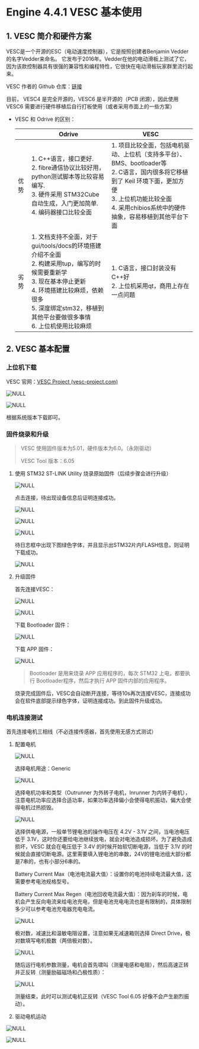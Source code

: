 # Engine 4.4.1 VESC 基本使用

## 1. VESC 简介和硬件方案

VESC是一个开源的ESC（电动速度控制器），它是按照创建者Benjamin Vedder的名字Vedder来命名。 它发布于2016年。Vedder在他的电动滑板上测试了它，因为该款控制器具有很强的兼容性和编程特性，它很快在电动滑板玩家群里流行起来。

VESC 作者的 Github 仓库：[链接](https://github.com/vedderb)

目前， VESC4 是完全开源的，VESC6 是半开源的（PCB 闭源），因此使用 VESC6 需要进行硬件移植后自行打板使用（或者采用市面上的一些方案）

- VESC 和 Odrive 的区别：

  |      | Odrive                                                       | VESC                                                         |
  | ---- | ------------------------------------------------------------ | ------------------------------------------------------------ |
  | 优势 | 1. C++语言，接口更好.<br>2. fibre通信协议比较好用，python测试脚本等比较容易编写.<br>3. 硬件采用 STM32Cube 自动生成，入门更加简单.<br>4. 编码器接口比较全面 | 1. 项目比较全面，包括电机驱动、上位机（支持多平台）、BMS、bootloader等<br>2. C语言，国内很多将它移植到了 Keil 环境下面，更加方便<br>3. 上位机功能比较全面<br>4. 采用chibios系统中的硬件抽象，容易移植到其他平台下面 |
  | 劣势 | 1. 文档支持不全面，对于gui/tools/docs的环境搭建介绍不全面<br/>2. 构建采用tup，编写的时候需要重新学<br/>3. 现在基本停止更新<br/>4. 环境搭建比较麻烦，依赖很多<br/>5. 深度绑定stm32，移植到其他平台要做很多事情<br/>6. 上位机使用比较麻烦 | 1. C语言，接口封装没有C++好<br/>2. 上位机采用qt，商用上存在一点问题 |

## 2. VESC 基本配置

### 上位机下载

VESC 官网：[VESC Project (vesc-project.com)](https://vesc-project.com/)

![NULL](./assets/picture_1.jpg)

![NULL](./assets/picture_2.jpg)

根据系统版本下载即可。

### 固件烧录和升级

> VESC 使用固件版本为5.01，硬件版本为6.0。（永刚驱动）
>
> VESC Tool 版本：6.05

1. 使用 STM32 ST-LINK Utility 烧录原始固件（后续步骤会进行升级）

   ![NULL](./assets/picture_3.jpg)

   点击连接，待出现设备信息后证明连接成功。

   ![NULL](./assets/picture_4.jpg)

   ![NULL](./assets/picture_5.jpg)

   ![NULL](./assets/picture_6.jpg)

   待日志框中出现下图绿色字体，并且显示出STM32片内FLASH信息，则证明下载成功。

   ![NULL](./assets/picture_7.jpg)

2. 升级固件

   首先连接VESC：

   ![NULL](./assets/picture_8.jpg)

   ![NULL](./assets/picture_9.jpg)

   下载 Bootloader 固件：

   ![NULL](./assets/picture_10.jpg)

   下载 APP 固件：
   
   ![NULL](./assets/picture_11.jpg)

   > Bootloader 是用来烧录 APP 应用程序的，每次 STM32 上电，都要执行 Bootloader程序，然后才执行 APP 固件内部的应用程序。

   烧录完成固件后，VESC会自动断开连接，等待10s再次连接VESC，连接成功会在软件底部提示绿色字体，证明连接成功。到此固件升级成功。

### 电机连接测试

首先连接电机三相线（不必连接传感器，首先使用无感方式测试）

1. 配置电机
   
      ![NULL](./assets/picture_12.jpg)
   
      选择电机用途：Generic
   
      ![NULL](./assets/picture_13.jpg)
   
      选择电机功率和类型（Outrunner 为外转子电机，Inrunner 为内转子电机），注意电机功率应选择合适功率，如果功率选择偏小会使得电机振动，偏大会使得电机过热损毁。
   
      ![NULL](./assets/picture_14.jpg)
   
      选择供电电源，一般单节锂电池的操作电压在 4.2V - 3.1V 之间，当电池电压低于 3.1V，这时你还要给电池继续放电，就会对电池造成损坏。为了避免造成损坏，VESC 就会在电压低于 3.4V 的时候开始软切断电源，当低于 3.1V 的时候就会直接切断电源。这里需要填入锂电池的串数，24V的锂电池组大部分都是7串的，也有小部分6串的。
   
      Battery Current Max（电池电流最大值）：设置你的电池持续电流最大值，这需要参考电池规格型号。
   
      Battery Current Max Regen（电池回收电流最大值）：因为刹车的时候，电机会产生反向电流来给电池充电，但是电池充电电流也是有限制的，具体限制多少可以参考电池充电器充电电流。
   
      ![NULL](./assets/picture_15.jpg)
   
      极对数，减速比和温敏电阻设置，注意如果无减速箱则选择 Direct Drive，极对数填写电机极数（两倍极对数）。
   
      ![NULL](./assets/picture_16.jpg)
   
      
   
      随后运行电机参数测量，电机会首先啸叫（测量电感和电阻），然后高速正转并正反转（测量励磁磁场和凸极性质）：
   
      ![NULL](./assets/picture_17.jpg)
   
      测量结束，此时可以测试电机正反转（VESC Tool 6.05 好像不会产生剧烈振动）。

2.  驱动电机运动

   ![NULL](./assets/picture_18.jpg)

   ![NULL](./assets/picture_19.jpg)

   

   

   
